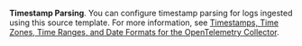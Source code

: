 **Timestamp Parsing**. You can configure timestamp parsing for logs ingested using this source template. For more information, see [Timestamps, Time Zones, Time Ranges, and Date Formats for the OpenTelemetry Collector](/docs/send-data/opentelemetry-collector/remote-management/source-templates/otrm-time-reference).
